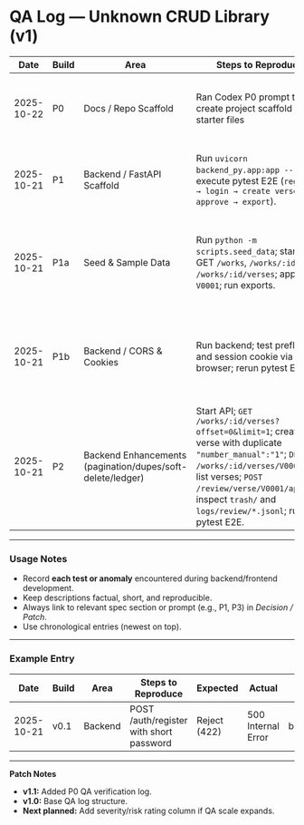 # QA Log — Unknown CRUD Library (v1)

| Date       | Build | Area                 | Steps to Reproduce                                               | Expected                                                                   | Actual                                                    | Artifacts / Paths                    | Decision / Patch             | Status  |
| ---------- | ----- | -------------------- | ---------------------------------------------------------------- | -------------------------------------------------------------------------- | --------------------------------------------------------- | ------------------------------------ | ---------------------------- | ------- |
| 2025-10-22 | P0    | Docs / Repo Scaffold | Ran Codex P0 prompt to create project scaffold and starter files | All base folders, .gitignore, README, env examples, and docs index created | Structure generated exactly as defined; verified manually | E:/SATYASAI_RAY/unknown-crud-library | Accepted, baseline confirmed | ✅ Fixed |
| 2025-10-21 | P1    | Backend / FastAPI Scaffold | Run `uvicorn backend_py.app:app --reload`; execute pytest E2E (`register → login → create verse → approve → export`). | All routes respond per `api_contracts.md`; export artifacts generated under `data/library/.../export/`. | All CRUD and export routes operational; E2E green; minor Pydantic warnings only. | `/backend_py/app.py`, `/data/library/satyanusaran/export/` | Accepted, backend baseline complete | ✅ Fixed |
| 2025-10-21 | P1a   | Seed & Sample Data | Run `python -m scripts.seed_data`; start API; GET `/works`, `/works/:id`, `/works/:id/verses`; approve `V0001`; run exports. | Seed creates `work.json`, `V0001`, `V0002`, and one commentary; re-runs skip existing files; exports succeed. | Seed idempotent; routes return seeded data; approve OK; build/clean/train artifacts present. | `data/library/satyanusaran/**`, `export/*.json(l)`, `build/*.json`; `scripts/seed_data.py` | Accepted; baseline sample set confirmed. | ✅ Fixed |
| 2025-10-21 | P1b   | Backend / CORS & Cookies | Run backend; test preflight and session cookie via curl or browser; rerun pytest E2E. | CORS headers allow `http://localhost:5173` with credentials; cookies persist; all tests pass. | Verified headers and cookie persistence; pytest suite green; ready for React integration. | `backend_py/app.py` (CORS + session setup) | Accepted; backend ready for frontend bridge. | ✅ Fixed |
| 2025-10-21 | P2    | Backend Enhancements (pagination/dupes/soft-delete/ledger) | Start API; `GET /works/:id/verses?offset=0&limit=1`; create verse with duplicate `"number_manual":"1"`; `DELETE /works/:id/verses/V0002`; re-list verses; `POST /review/verse/V0001/approve`; inspect `trash/` and `logs/review/*.jsonl`; run pytest E2E. | Paginated list returns limited items with `total/next`; duplicate create/update returns `409`; deletes move JSON to `trash/` with tombstone; review transitions append to daily JSONL log; tests pass. | All behaviors verified as designed; tombstones include actor/ts; ledger lines append per transition; E2E green. | `data/library/satyanusaran/trash/**`, `data/library/satyanusaran/logs/review/*.jsonl`, `backend_py/app.py`, `backend_py/storage.py` | Accepted; backend hardened for scale/auditability | ✅ Fixed |



---

### Usage Notes

* Record **each test or anomaly** encountered during backend/frontend development.
* Keep descriptions factual, short, and reproducible.
* Always link to relevant spec section or prompt (e.g., P1, P3) in *Decision / Patch*.
* Use chronological entries (newest on top).

---

### Example Entry

| Date       | Build | Area    | Steps to Reproduce                      | Expected     | Actual             | Artifacts / Paths       | Decision / Patch            | Status |
| ---------- | ----- | ------- | --------------------------------------- | ------------ | ------------------ | ----------------------- | --------------------------- | ------ |
| 2025-10-21 | v0.1  | Backend | POST /auth/register with short password | Reject (422) | 500 Internal Error | backend/logs/server.log | Added password length check | Fixed  |

---

**Patch Notes**

* **v1.1:** Added P0 QA verification log.
* **v1.0:** Base QA log structure.
* **Next planned:** Add severity/risk rating column if QA scale expands.
